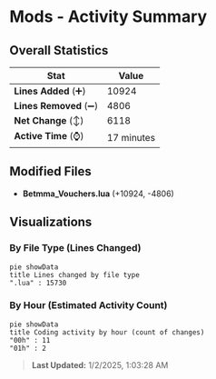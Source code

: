# Mods - Activity Summary 

## Overall Statistics

| Stat                   | Value                                                             |
| ---------------------- | ----------------------------------------------------------------- |
| **Lines Added** (➕)   | 10924                                          |
| **Lines Removed** (➖) | 4806                                        |
| **Net Change** (↕)    | 6118                |
| **Active Time** (⌚)   | 17 minutes |


## Modified Files
- **Betmma_Vouchers.lua** (+10924, -4806)

## Visualizations

### By File Type (Lines Changed)

```mermaid
pie showData
title Lines changed by file type
".lua" : 15730
```

### By Hour (Estimated Activity Count)

```mermaid
pie showData
title Coding activity by hour (count of changes)
"00h" : 11
"01h" : 2
```


> **Last Updated:** 1/2/2025, 1:03:28 AM